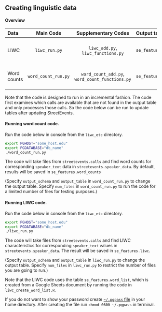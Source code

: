 ## Creating linguistic data

#### Overview

| Data                 | Main Code           |Supplementary Codes                | Output table          | Primary key |
| :-------------       |:-------------:      |:-------------:             | :-----                | :------
| LIWC          | `liwc_run.py`       |  `liwc_add.py`, `liwc_functions.py` | `se_features.liwc`    | `(file_name, last_update, section, context, speaker_number)`|
| Word counts   | `word_count_run.py` | `word_count_add.py`, `word_count_functions.py` | `se_features.word_counts` | `(file_name, last_update, section, context, speaker_name)` |

Note that the code is designed to run in an incremental fashion. 
The code first examines which calls are available that are not found in the output table and only processes those calls.
So the code below can be run to update tables after updating StreetEvents.

#### Running word count code.

Run the code below in console from the `liwc_etc` directory.
```bash
export PGHOST="some_host.edu"
export PGDATABASE="db_name"
./word_count_run.py
```
The code will take files from `streetevents.calls` and find word counts for corresponding `speaker_text` data in `streetevents.speaker_data`.
By default, results will be saved in `se_features.word_counts`

(Specify `output_schema` and `output_table` in  `word_count_run.py` to change the output table. 
Specify `num_files` in `word_count_run.py` to run the code for a limited number of files for testing purposes.)

#### Running LIWC code.

Run the code below in console from the `liwc_etc` directory.

```bash
export PGHOST="some_host.edu"
export PGDATABASE="db_name"
./liwc_run.py
```

The code will take files from `streetevents.calls` and find LIWC characteristics for corresponding `speaker_text` values in `streetevents.speaker_data`. The result will be saved in `se_features.liwc`. 

(Specify `output_schema` and `output_table` in  `liwc_run.py` to change the output table. 
Specify `num_files` in `liwc_run.py` to restrict the number of files you are going to run.)

Note that the LIWC code uses the table `se_features.word_list`, which is created from a Google Sheets document by running the code in `liwc_create_word_list.R`.

If you do not want to show your password create [`~/.pgpass` file](https://www.postgresql.org/docs/9.4/static/libpq-pgpass.html) in your home directory. 
After creating the file run `chmod 0600 ~/.pgpass` in terminal.
